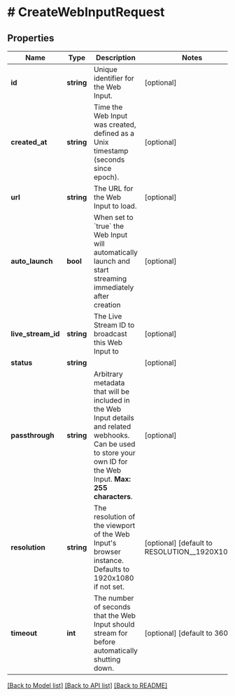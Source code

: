 # # CreateWebInputRequest

## Properties

Name | Type | Description | Notes
------------ | ------------- | ------------- | -------------
**id** | **string** | Unique identifier for the Web Input. | [optional]
**created_at** | **string** | Time the Web Input was created, defined as a Unix timestamp (seconds since epoch). | [optional]
**url** | **string** | The URL for the Web Input to load. | [optional]
**auto_launch** | **bool** | When set to &#x60;true&#x60; the Web Input will automatically launch and start streaming immediately after creation | [optional]
**live_stream_id** | **string** | The Live Stream ID to broadcast this Web Input to | [optional]
**status** | **string** |  | [optional]
**passthrough** | **string** | Arbitrary metadata that will be included in the Web Input details and related webhooks. Can be used to store your own ID for the Web Input. **Max: 255 characters**. | [optional]
**resolution** | **string** | The resolution of the viewport of the Web Input&#39;s browser instance. Defaults to 1920x1080 if not set. | [optional] [default to RESOLUTION__1920X1080]
**timeout** | **int** | The number of seconds that the Web Input should stream for before automatically shutting down. | [optional] [default to 3600]

[[Back to Model list]](../../README.md#models) [[Back to API list]](../../README.md#endpoints) [[Back to README]](../../README.md)
